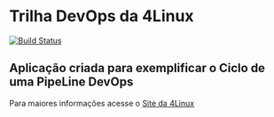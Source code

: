 # Trilha DevOps da 4Linux

<!-- Altere a Flag abaixo com sua URL do Travis -->

[![Build Status](https://travis-ci.org/cassiocsantos/DevOpsLab-HelloWorld.svg?branch=master)](https://travis-ci.org/cassiocsantos/DevOpsLab-HelloWorld)

## Aplicação criada para exemplificar o Ciclo de uma PipeLine DevOps


Para maiores informações acesse o [Site da 4Linux](https://www.4linux.com.br/cursos/devops)
